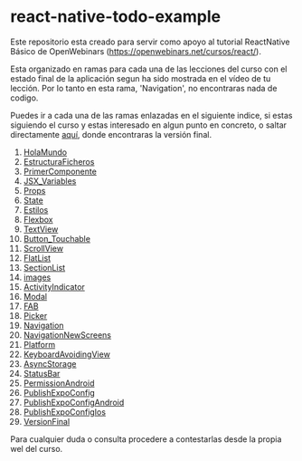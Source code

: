 # react-native-todo-example

Este repositorio esta creado para servir como apoyo al tutorial ReactNative Básico de OpenWebinars (https://openwebinars.net/cursos/react/).

Esta organizado en ramas para cada una de las lecciones del curso con el estado final de la aplicación segun ha sido mostrada en el vídeo de tu lección. Por lo tanto en esta rama, 'Navigation', no encontraras nada de codigo.

Puedes ir a cada una de las ramas enlazadas en el siguiente indice, si estas siguiendo el curso y estas interesado en algun punto en concreto, o saltar directamente [aquí](https://github.com/ajimenezdev/react-native-todo-example/tree/VersionFinal), donde encontraras la versión final.

1. [HolaMundo](https://github.com/ajimenezdev/react-native-todo-example/tree/HolaMundo)
2. [EstructuraFicheros](https://github.com/ajimenezdev/react-native-todo-example/tree/EstructuraFicheros)
3. [PrimerComponente](https://github.com/ajimenezdev/react-native-todo-example/tree/PrimerComponente)
4. [JSX_Variables](https://github.com/ajimenezdev/react-native-todo-example/tree/JSX_Variables)
5. [Props](https://github.com/ajimenezdev/react-native-todo-example/tree/Props)
6. [State](https://github.com/ajimenezdev/react-native-todo-example/tree/State)
7. [Estilos](https://github.com/ajimenezdev/react-native-todo-example/tree/Estilos)
8. [Flexbox](https://github.com/ajimenezdev/react-native-todo-example/tree/Flexbox)
9. [TextView](https://github.com/ajimenezdev/react-native-todo-example/tree/TextView)
10. [Button_Touchable](https://github.com/ajimenezdev/react-native-todo-example/tree/Button_Touchable)
11. [ScrollView](https://github.com/ajimenezdev/react-native-todo-example/tree/ScrollView)
12. [FlatList](https://github.com/ajimenezdev/react-native-todo-example/tree/FlatList)
13. [SectionList](https://github.com/ajimenezdev/react-native-todo-example/tree/SectionList)
14. [images](https://github.com/ajimenezdev/react-native-todo-example/tree/images)
15. [ActivityIndicator](https://github.com/ajimenezdev/react-native-todo-example/tree/ActivityIndicator)
16. [Modal](https://github.com/ajimenezdev/react-native-todo-example/tree/Modal)
17. [FAB](https://github.com/ajimenezdev/react-native-todo-example/tree/FAB)
18. [Picker](https://github.com/ajimenezdev/react-native-todo-example/tree/Picker)
19. [Navigation](https://github.com/ajimenezdev/react-native-todo-example/tree/Navigation)
20. [NavigationNewScreens](https://github.com/ajimenezdev/react-native-todo-example/tree/NavigationNewScreens)
21. [Platform](https://github.com/ajimenezdev/react-native-todo-example/tree/Platform)
22. [KeyboardAvoidingView](https://github.com/ajimenezdev/react-native-todo-example/tree/KeyboardAvoidingView)
23. [AsyncStorage](https://github.com/ajimenezdev/react-native-todo-example/tree/AsyncStorage)
24. [StatusBar](https://github.com/ajimenezdev/react-native-todo-example/tree/StatusBar)
25. [PermissionAndroid](https://github.com/ajimenezdev/react-native-todo-example/tree/PermissionAndroid)
26. [PublishExpoConfig](https://github.com/ajimenezdev/react-native-todo-example/tree/PublishExpoConfig)
27. [PublishExpoConfigAndroid](https://github.com/ajimenezdev/react-native-todo-example/tree/PublishExpoConfig)
28. [PublishExpoConfigIos](https://github.com/ajimenezdev/react-native-todo-example/tree/PublishExpoConfigIos)
29. [VersionFinal](https://github.com/ajimenezdev/react-native-todo-example/tree/VersionFinal)

Para cualquier duda o consulta procedere a contestarlas desde la propia wel del curso.
